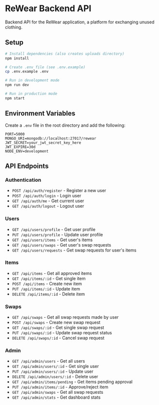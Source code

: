 # ReWear Backend API

Backend API for the ReWear application, a platform for exchanging unused clothing.

## Setup

```bash
# Install dependencies (also creates uploads directory)
npm install

# Create .env file (see .env.example)
cp .env.example .env

# Run in development mode
npm run dev

# Run in production mode
npm start
```

## Environment Variables

Create a `.env` file in the root directory and add the following:

```
PORT=5000
MONGO_URI=mongodb://localhost:27017/rewear
JWT_SECRET=your_jwt_secret_key_here
JWT_EXPIRE=30d
NODE_ENV=development
```

## API Endpoints

### Authentication

- `POST /api/auth/register` - Register a new user
- `POST /api/auth/login` - Login user
- `GET /api/auth/me` - Get current user
- `GET /api/auth/logout` - Logout user

### Users

- `GET /api/users/profile` - Get user profile
- `PUT /api/users/profile` - Update user profile
- `GET /api/users/items` - Get user's items
- `GET /api/users/swaps` - Get user's swap requests
- `GET /api/users/requests` - Get swap requests for user's items

### Items

- `GET /api/items` - Get all approved items
- `GET /api/items/:id` - Get single item
- `POST /api/items` - Create new item
- `PUT /api/items/:id` - Update item
- `DELETE /api/items/:id` - Delete item

### Swaps

- `GET /api/swaps` - Get all swap requests made by user
- `POST /api/swaps` - Create new swap request
- `GET /api/swaps/:id` - Get single swap request
- `PUT /api/swaps/:id` - Update swap request status
- `DELETE /api/swaps/:id` - Cancel swap request

### Admin

- `GET /api/admin/users` - Get all users
- `GET /api/admin/users/:id` - Get single user
- `PUT /api/admin/users/:id` - Update user
- `DELETE /api/admin/users/:id` - Delete user
- `GET /api/admin/items/pending` - Get items pending approval
- `PUT /api/admin/items/:id` - Approve/reject item
- `GET /api/admin/swaps` - Get all swap requests
- `GET /api/admin/stats` - Get dashboard stats 